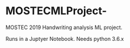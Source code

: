 # MOSTECMLProject-
MOSTEC 2019 Handwriting analysis ML project.


Runs in a Juptyer Notebook.
Needs python 3.6.x
